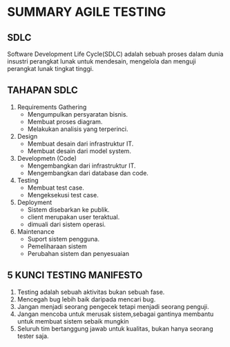 # SUMMARY AGILE TESTING

## SDLC
Software Development Life Cycle(SDLC) adalah sebuah proses dalam dunia insustri perangkat lunak untuk mendesain, mengelola dan menguji perangkat lunak tingkat tinggi.

## TAHAPAN SDLC
1. Requirements Gathering
   - Mengumpulkan persyaratan bisnis.
   - Membuat proses diagram.
   - Melakukan analisis yang terperinci.
2. Design
   - Membuat desain dari infrastruktur IT.
   - Membuat desain dari model system.
3. Developmetn (Code)
   - Mengembangkan dari infrastruktur IT.
   - Mengembangkan dari database dan code.
4. Testing
   - Membuat test case.
   - Mengeksekusi test case.
5. Deployment
   - Sistem disebarkan ke publik.
   - client merupakan user teraktual.
   - dimuali dari sistem operasi.
6. Maintenance
   - Suport sistem pengguna.
   - Pemeliharaan sistem
   - Perubahan sistem dan penyesuaian

## 5 KUNCI TESTING MANIFESTO
1. Testing adalah sebuah aktivitas bukan sebuah fase.
2. Mencegah bug lebih baik daripada mencari bug.
3. Jangan menjadi seorang pengecek tetapi menjadi seorang penguji.
4. Jangan mencoba untuk merusak sistem,sebagai gantinya membantu untuk membuat sistem sebaik mungkin
5. Seluruh tim bertanggung jawab untuk kualitas, bukan hanya seorang tester saja.
